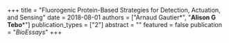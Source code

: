 +++
title = "Fluorogenic Protein-Based Strategies for Detection, Actuation, and Sensing"
date = 2018-08-01
authors = ["Arnaud Gautier&ast;", "**Alison G Tebo**&ast;"]
publication_types = ["2"]
abstract = ""
featured = false
publication = "*BioEssays*"
+++

